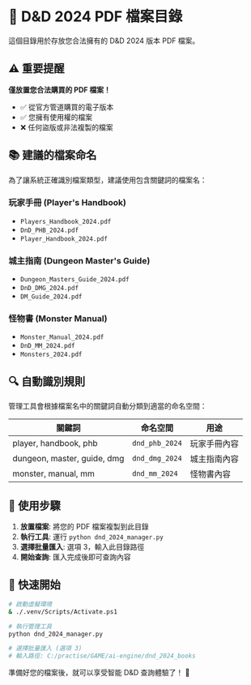 # 📁 D&D 2024 PDF 檔案目錄

這個目錄用於存放您合法擁有的 D&D 2024 版本 PDF 檔案。

## ⚠️ 重要提醒

**僅放置您合法購買的 PDF 檔案！**

- ✅ 從官方管道購買的電子版本
- ✅ 您擁有使用權的檔案
- ❌ 任何盜版或非法複製的檔案

## 📚 建議的檔案命名

為了讓系統正確識別檔案類型，建議使用包含關鍵詞的檔案名：

### 玩家手冊 (Player's Handbook)
- `Players_Handbook_2024.pdf`
- `DnD_PHB_2024.pdf`
- `Player_Handbook_2024.pdf`

### 城主指南 (Dungeon Master's Guide)
- `Dungeon_Masters_Guide_2024.pdf`
- `DnD_DMG_2024.pdf`
- `DM_Guide_2024.pdf`

### 怪物書 (Monster Manual)
- `Monster_Manual_2024.pdf`
- `DnD_MM_2024.pdf`
- `Monsters_2024.pdf`

## 🔍 自動識別規則

管理工具會根據檔案名中的關鍵詞自動分類到適當的命名空間：

| 關鍵詞 | 命名空間 | 用途 |
|--------|----------|------|
| player, handbook, phb | `dnd_phb_2024` | 玩家手冊內容 |
| dungeon, master, guide, dmg | `dnd_dmg_2024` | 城主指南內容 |
| monster, manual, mm | `dnd_mm_2024` | 怪物書內容 |

## 📖 使用步驟

1. **放置檔案**: 將您的 PDF 檔案複製到此目錄
2. **執行工具**: 運行 `python dnd_2024_manager.py`
3. **選擇批量匯入**: 選項 3，輸入此目錄路徑
4. **開始查詢**: 匯入完成後即可查詢內容

## 🚀 快速開始

```bash
# 啟動虛擬環境
& ./.venv/Scripts/Activate.ps1

# 執行管理工具  
python dnd_2024_manager.py

# 選擇批量匯入 (選項 3)
# 輸入路徑: C:/practise/GAME/ai-engine/dnd_2024_books
```

準備好您的檔案後，就可以享受智能 D&D 查詢體驗了！ 🎲